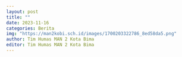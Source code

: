 ```yaml
---
layout: post
title: ""
date: 2023-11-16
categories: Berita
img: "https://man2kobi.sch.id/images/1700203322786_8ed58da5.png"
author: Tim Humas MAN 2 Kota Bima
editor: Tim Humas MAN 2 Kota Bima
---
```


